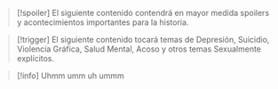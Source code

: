 
> [!spoiler] 
> El siguiente contenido contendrá en mayor medida spoilers y acontecimientos importantes para la historia.

> [!trigger] 
> El siguiente contenido tocará temas de Depresión, Suicidio, Violencia Gráfica, Salud Mental, Acoso y otros temas Sexualmente explícitos.

> [!info] 
>  Uhmm umm uh ummm

